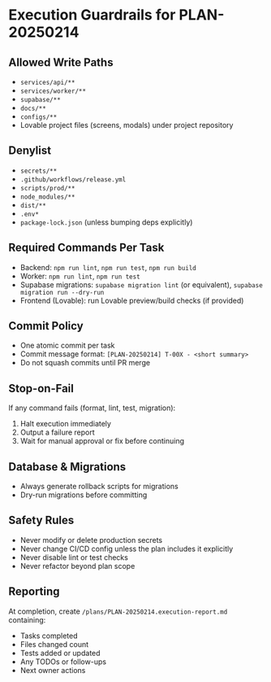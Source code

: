 # Execution Guardrails for PLAN-20250214

## Allowed Write Paths
- `services/api/**`
- `services/worker/**`
- `supabase/**`
- `docs/**`
- `configs/**`
- Lovable project files (screens, modals) under project repository

## Denylist
- `secrets/**`
- `.github/workflows/release.yml`
- `scripts/prod/**`
- `node_modules/**`
- `dist/**`
- `.env*`
- `package-lock.json` (unless bumping deps explicitly)

## Required Commands Per Task
- Backend: `npm run lint`, `npm run test`, `npm run build`
- Worker: `npm run lint`, `npm run test`
- Supabase migrations: `supabase migration lint` (or equivalent), `supabase migration run --dry-run`
- Frontend (Lovable): run Lovable preview/build checks (if provided)

## Commit Policy
- One atomic commit per task
- Commit message format: `[PLAN-20250214] T-00X - <short summary>`
- Do not squash commits until PR merge

## Stop-on-Fail
If any command fails (format, lint, test, migration):
1. Halt execution immediately  
2. Output a failure report  
3. Wait for manual approval or fix before continuing  

## Database & Migrations
- Always generate rollback scripts for migrations  
- Dry-run migrations before committing  

## Safety Rules
- Never modify or delete production secrets  
- Never change CI/CD config unless the plan includes it explicitly  
- Never disable lint or test checks  
- Never refactor beyond plan scope  

## Reporting
At completion, create `/plans/PLAN-20250214.execution-report.md` containing:
- Tasks completed
- Files changed count
- Tests added or updated
- Any TODOs or follow-ups
- Next owner actions
